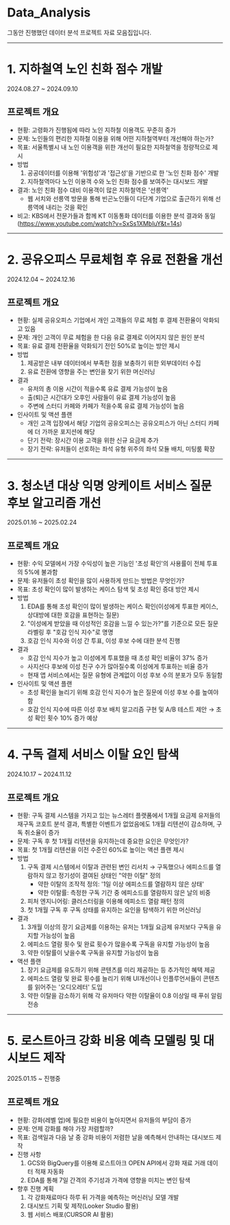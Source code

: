 # Data_Analysis
그동안 진행했던 데이터 분석 프로젝트 자료 모음집입니다.
***
# 1. 지하철역 노인 친화 점수 개발
2024.08.27 ~ 2024.09.10
## 프로젝트 개요
- 현황: 고령화가 진행됨에 따라 노인 지하철 이용객도 꾸준히 증가
- 문제: 노인들의 편리한 지하철 이용을 위해 어떤 지하철역부터 개선해야 하는가?
- 목표: 서울특별시 내 노인 이용객을 위한 개선이 필요한 지하철역을 정량적으로 제시
- 방법
    1. 공공데이터를 이용해 '위험성'과 '접근성'을 기반으로 한 '노인 친화 점수' 개발
    2. 지하철역마다 노인 이용객 수와 노인 친화 점수를 보여주는 대시보드 개발
- 결과: 노인 친화 점수 대비 이용객이 많은 지하철역은 '선릉역'
  - 웹 서치와 선릉역 방문을 통해 빈곤노인들이 다단계 기업으로 출근하기 위해 선릉역에 내리는 것을 확인
- 비고: KBS에서 전문가들과 함께 KT 이동통화 데이터를 이용한 분석 결과와 동일(https://www.youtube.com/watch?v=SxSs1XMbIuY&t=14s)

***
# 2. 공유오피스 무료체험 후 유료 전환율 개선
2024.12.04 ~ 2024.12.16
## 프로젝트 개요
- 현황: 실제 공유오피스 기업에서 개인 고객들의 무료 체험 후 결제 전환율이 악화되고 있음
- 문제: 개인 고객이 무료 체험을 한 다음 유료 결제로 이어지지 않은 원인 분석
- 목표: 유료 결제 전환율을 악화되기 전인 50%로 높이는 방안 제시
- 방법
  1. 제공받은 내부 데이터에서 부족한 점을 보충하기 위한 외부데이터 수집
  2. 유료 전환에 영향을 주는 변인을 찾기 위한 머신러닝
- 결과
    - 유저의 총 이용 시간이 적을수록 유료 결제 가능성이 높음
    - 출(퇴)근 시간대가 오후인 사람들이 유료 결제 가능성이 높음
    - 주변에 스터디 카페와 카페가 적을수록 유료 결제 가능성이 높음
- 인사이트 및 액션 플랜
    - 개인 고객 입장에서 해당 기업의 공유오피스는 공유오피스가 아닌 스터디 카페에 더 가까운 포지션에 해당
    - 단기 전략: 장시간 이용 고객을 위한 신규 요금제 추가
    - 장기 전략: 유저들이 선호하는 좌석 유형 위주의 좌석 모듈 배치, 미팅룸 확장
---
# 3. 청소년 대상 익명 앙케이트 서비스 질문 후보 알고리즘 개선
2025.01.16 ~ 2025.02.24
## 프로젝트 개요
- 현황: 수익 모델에서 가장 수익성이 높은 기능인 '초성 확인'의 사용률이 전체 투표의 5%에 불과함
- 문제: 유저들이 초성 확인을 많이 사용하게 만드는 방법은 무엇인가?
- 목표: 초성 확인이 많이 발생하는 케이스 탐색 및 초성 확인 증대 방안 제시
- 방법
  1. EDA를 통해 초성 확인이 많이 발생하는 케이스 확인(이성에게 투표한 케이스, 상대방에 대한 호감을 표현하는 질문) 
  2. "이성에게 받았을 때 이성적인 호감을 느낄 수 있는가?"를 기준으로 모든 질문 라벨링 후 "호감 인식 지수"로 명명
  3. 호감 인식 지수와 이성 간 투표, 이성 후보 수에 대한 분석 진행
- 결과
  - 호감 인식 지수가 높고 이성에게 투표했을 때 초성 확인 비율이 37% 증가
  - 사지선다 후보에 이성 친구 수가 많아질수록 이성에게 투표하는 비율 증가
  - 현재 앱 서비스에서는 질문 유형에 관계없이 이성 후보 수의 분포가 모두 동일함
- 인사이트 및 액션 플랜
  - 초성 확인을 늘리기 위해 호감 인식 지수가 높은 질문에 이성 후보 수를 높여야 함
  - 호감 인식 지수에 따른 이성 후보 배치 알고리즘 구현 및 A/B 테스트 제안 → 초성 확인 횟수 10% 증가 예상
---
# 4. 구독 결제 서비스 이탈 요인 탐색
2024.10.17 ~ 2024.11.12
## 프로젝트 개요
- 현황: 구독 결제 시스템을 가지고 있는 뉴스레터 플랫폼에서 1개월 요금제 유저들의 재구독 코호트 분석 결과, 특별한 이벤트가 없었음에도 1개월 리텐션이 감소하며, 구독 취소율이 증가
- 문제: 구독 후 첫 1개월 리텐션을 유지하는데 중요한 요인은 무엇인가?
- 목표: 첫 1개월 리텐션을 이전 수준인 60%로 높이는 액션 플랜 제시
- 방법
    1. 구독 결제 시스템에서 이탈과 관련된 변인 리서치 → 구독했으나 에피소드를 열람하지 않고 정기성이 결여된 상태인 "약한 이탈" 정의
        - 약한 이탈의 조작적 정의: '1일 이상 에피소드를 열람하지 않은 상태'
        - 약한 이탈률: 측정한 구독 기간 중 에피소드를 열람하지 않은 날의 비중
    3. 피처 엔지니어링: 클러스터링을 이용해 에피소드 열람 패턴 정의
    4. 첫 1개월 구독 후 구독 상태를 유지하는 요인을 탐색하기 위한 머신러닝
- 결과
    1. 3개월 이상의 장기 요금제를 이용하는 유저는 1개월 요금제 유저보다 구독을 유지할 가능성이 높음
    2. 에피소드 열람 횟수 및 완료 횟수가 많을수록 구독을 유지할 가능성이 높음
    3. 약한 이탈률이 낮을수록 구독을 유지할 가능성이 높음
- 액션 플랜
    1. 장기 요금제를 유도하기 위해 콘텐츠를 미리 제공하는 등 추가적인 혜택 제공
    2. 에피소드 열람 및 완료 횟수를 늘리기 위해 UI개선이나 인플루언서들이 콘텐츠를 읽어주는 '오디오레터' 도입
    3. 약한 이탈을 감소하기 위해 각 유저마다 약한 이탈율이 0.8 이상일 때 푸쉬 알림 전송
---
# 5. 로스트아크 강화 비용 예측 모델링 및 대시보드 제작
2025.01.15 ~ 진행중
## 프로젝트 개요
- 현황: 강화(레벨 업)에 필요한 비용이 높아지면서 유저들의 부담이 증가
- 문제: 언제 강화를 해야 가장 저렴할까?
- 목표: 검색일과 다음 날 중 강화 비용이 저렴한 날을 예측해서 안내하는 대시보드 제작
- 진행 사항
    1. GCS와 BigQuery를 이용해 로스트아크 OPEN API에서 강화 재료 거래 데이터 적재 자동화
    2. EDA를 통해 7일 간격의 주기성과 가격에 영향을 미치는 변인 탐색
- 향후 진행 계획
    1. 각 강화재료마다 하루 뒤 가격을 예측하는 머신러닝 모델 개발
    2. 대시보드 기획 및 제작(Looker Studio 활용)
    3. 웹 서비스 배포(CURSOR AI 활용)
